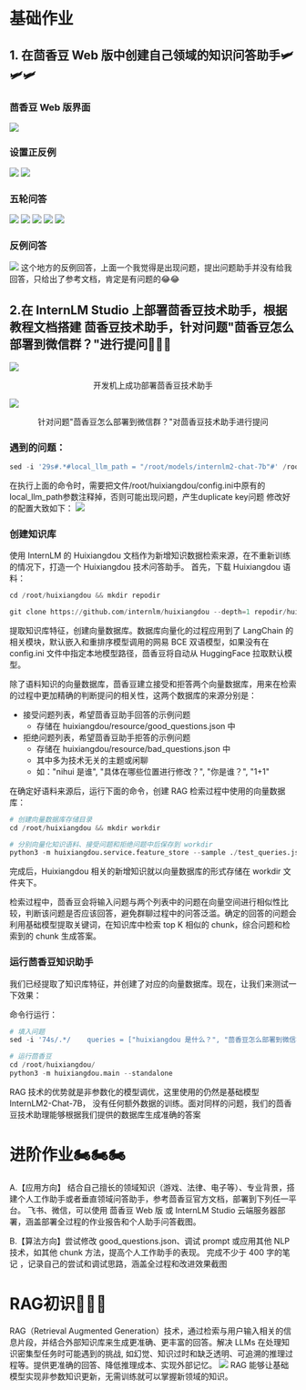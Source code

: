 # 基础作业
## 1. 在茴香豆 Web 版中创建自己领域的知识问答助手🛩️🛩️🛩️
### 茴香豆 Web 版界面
![](../images/lecture3/1716731469177.png)
### 设置正反例
![](../images/lecture3/1716732698826.png)
![](../images/lecture3/1716732742977.png)
### 五轮问答
![](../images/lecture3/1716732864541.png)
![](../images/lecture3/1716732936552.png)
![](../images/lecture3/1716732982463.png)
![](../images/lecture3/1716733051631.png)
![](../images/lecture3/1716733106355.png)
### 反例问答
![](../images/lecture3/1716733159525.png)
这个地方的反例回答，上面一个我觉得是出现问题，提出问题助手并没有给我回答，只给出了参考文档，肯定是有问题的😂😂

## 2.在 InternLM Studio 上部署茴香豆技术助手，根据教程文档搭建 茴香豆技术助手，针对问题"茴香豆怎么部署到微信群？"进行提问🚀🚀🚀
![](../images/lecture3/1716728705540.png)
<p align="center">开发机上成功部署茴香豆技术助手</p>

![](../images/lecture3/1716728944305.png)
<p align="center">针对问题"茴香豆怎么部署到微信群？"对茴香豆技术助手进行提问</p>

### 遇到的问题：
```python
sed -i '29s#.*#local_llm_path = "/root/models/internlm2-chat-7b"#' /root/huixiangdou/config.ini
```
在执行上面的命令时，需要把文件/root/huixiangdou/config.ini中原有的local_llm_path参数注释掉，否则可能出现问题，产生duplicate key问题
修改好的配置大致如下：
![](../images/lecture3/1716729886242.png)

### 创建知识库
使用 InternLM 的 Huixiangdou 文档作为新增知识数据检索来源，在不重新训练的情况下，打造一个 Huixiangdou 技术问答助手。
首先，下载 Huixiangdou 语料：
```python
cd /root/huixiangdou && mkdir repodir

git clone https://github.com/internlm/huixiangdou --depth=1 repodir/huixiangdou
```
提取知识库特征，创建向量数据库。数据库向量化的过程应用到了 LangChain 的相关模块，默认嵌入和重排序模型调用的网易 BCE 双语模型，如果没有在 config.ini 文件中指定本地模型路径，茴香豆将自动从 HuggingFace 拉取默认模型。

除了语料知识的向量数据库，茴香豆建立接受和拒答两个向量数据库，用来在检索的过程中更加精确的判断提问的相关性，这两个数据库的来源分别是：

- 接受问题列表，希望茴香豆助手回答的示例问题
   - 存储在 huixiangdou/resource/good_questions.json 中
- 拒绝问题列表，希望茴香豆助手拒答的示例问题
  - 存储在 huixiangdou/resource/bad_questions.json 中
  - 其中多为技术无关的主题或闲聊
  - 如："nihui 是谁", "具体在哪些位置进行修改？", "你是谁？", "1+1"

在确定好语料来源后，运行下面的命令，创建 RAG 检索过程中使用的向量数据库：
```python
# 创建向量数据库存储目录
cd /root/huixiangdou && mkdir workdir 

# 分别向量化知识语料、接受问题和拒绝问题中后保存到 workdir
python3 -m huixiangdou.service.feature_store --sample ./test_queries.json
```
完成后，Huixiangdou 相关的新增知识就以向量数据库的形式存储在 workdir 文件夹下。

检索过程中，茴香豆会将输入问题与两个列表中的问题在向量空间进行相似性比较，判断该问题是否应该回答，避免群聊过程中的问答泛滥。确定的回答的问题会利用基础模型提取关键词，在知识库中检索 top K 相似的 chunk，综合问题和检索到的 chunk 生成答案。
### 运行茴香豆知识助手
我们已经提取了知识库特征，并创建了对应的向量数据库。现在，让我们来测试一下效果：

命令行运行：
```python
# 填入问题
sed -i '74s/.*/    queries = ["huixiangdou 是什么？", "茴香豆怎么部署到微信群", "今天天气怎么样？"]/' /root/huixiangdou/huixiangdou/main.py

# 运行茴香豆
cd /root/huixiangdou/
python3 -m huixiangdou.main --standalone
```
RAG 技术的优势就是非参数化的模型调优，这里使用的仍然是基础模型 InternLM2-Chat-7B， 没有任何额外数据的训练。面对同样的问题，我们的茴香豆技术助理能够根据我们提供的数据库生成准确的答案


# 进阶作业🏍️🏍️🏍️
A.【应用方向】 结合自己擅长的领域知识（游戏、法律、电子等）、专业背景，搭建个人工作助手或者垂直领域问答助手，参考茴香豆官方文档，部署到下列任一平台。
飞书、微信，可以使用 茴香豆 Web 版 或 InternLM Studio 云端服务器部署，涵盖部署全过程的作业报告和个人助手问答截图。

B.【算法方向】尝试修改 good_questions.json、调试 prompt 或应用其他 NLP 技术，如其他 chunk 方法，提高个人工作助手的表现。 完成不少于 400 字的笔记 ，记录自己的尝试和调试思路，涵盖全过程和改进效果截图


# RAG初识🚂🚂🚂
RAG（Retrieval Augmented Generation）技术，通过检索与用户输入相关的信息片段，并结合外部知识库来生成更准确、更丰富的回答。解决 LLMs 在处理知识密集型任务时可能遇到的挑战, 如幻觉、知识过时和缺乏透明、可追溯的推理过程等。提供更准确的回答、降低推理成本、实现外部记忆。
![](../images/lecture3/1716723575993.png)
RAG 能够让基础模型实现非参数知识更新，无需训练就可以掌握新领域的知识。
